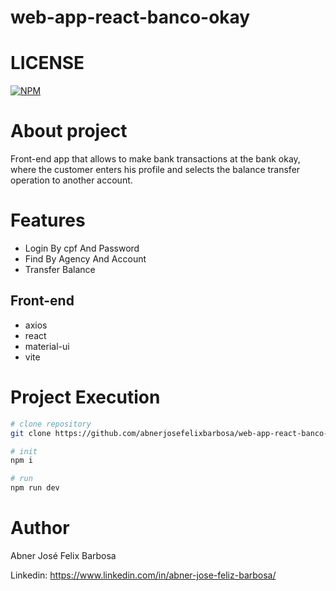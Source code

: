 # web-app-react-banco-okay

# LICENSE
[![NPM](https://img.shields.io/npm/l/react)](https://github.com/abnerjosefelixbarbosa/web-app-react-banco-okay/blob/main/LICENSE)

# About project

Front-end app that allows to make bank transactions at the bank okay, where the customer enters his profile and selects the balance transfer operation to another account.

# Features

- Login By cpf And Password
- Find By Agency And Account
- Transfer Balance

## Front-end

- axios
- react
- material-ui
- vite

# Project Execution

```bash
# clone repository
git clone https://github.com/abnerjosefelixbarbosa/web-app-react-banco-okay.git

# init
npm i

# run
npm run dev
```
# Author

Abner José Felix Barbosa

Linkedin: https://www.linkedin.com/in/abner-jose-feliz-barbosa/


